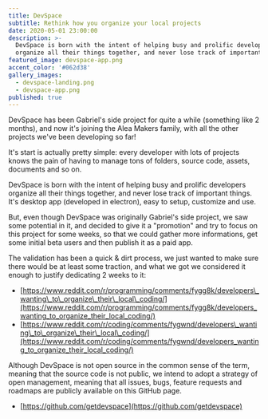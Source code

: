 ```yaml
---
title: DevSpace
subtitle: Rethink how you organize your local projects
date: 2020-05-01 23:00:00
description: >-
  DevSpace is born with the intent of helping busy and prolific developers
  organize all their things together, and never lose track of important things.
featured_image: devspace-app.png
accent_color: '#062d38'
gallery_images:
  - devspace-landing.png
  - devspace-app.png
published: true
---
```


DevSpace has been Gabriel's side project for quite a while (something like 2 months), and now it's joining the Alea Makers family, with all the other projects we've been developing so far\!

It's start is actually pretty simple: every developer with lots of projects knows the pain of having to manage tons of folders, source code, assets, documents and so on.

DevSpace is born with the intent of helping busy and prolific developers organize all their things together, and never lose track of important things. It's desktop app (developed in electron), easy to setup, customize and use.

But, even though DevSpace was originally Gabriel's side project, we saw some potential in it, and decided to give it a "promotion" and try to focus on this project for some weeks, so that we could gather more informations, get some initial beta users and then publish it as a paid app.

The validation has been a quick & dirt process, we just wanted to make sure there would be at least some traction, and what we got we considered it enough to justify dedicating 2 weeks to it:

* [https://www.reddit.com/r/programming/comments/fygg8k/developers\_wanting\_to\_organize\_their\_local\_coding/](https://www.reddit.com/r/programming/comments/fygg8k/developers_wanting_to_organize_their_local_coding/)
* [https://www.reddit.com/r/coding/comments/fygwnd/developers\_wanting\_to\_organize\_their\_local\_coding/](https://www.reddit.com/r/coding/comments/fygwnd/developers_wanting_to_organize_their_local_coding/)

Although DevSpace is not open source in the common sense of the term, meaning that the source code is not public, we intend to adopt a strategy of open management, meaning that all issues, bugs, feature requests and roadmaps are publicly available on this GitHub page.

* [https://github.com/getdevspace](https://github.com/getdevspace)